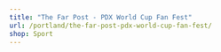 ```yaml
---
title: "The Far Post - PDX World Cup Fan Fest"
url: /portland/the-far-post-pdx-world-cup-fan-fest/
shop: Sport
---
```

